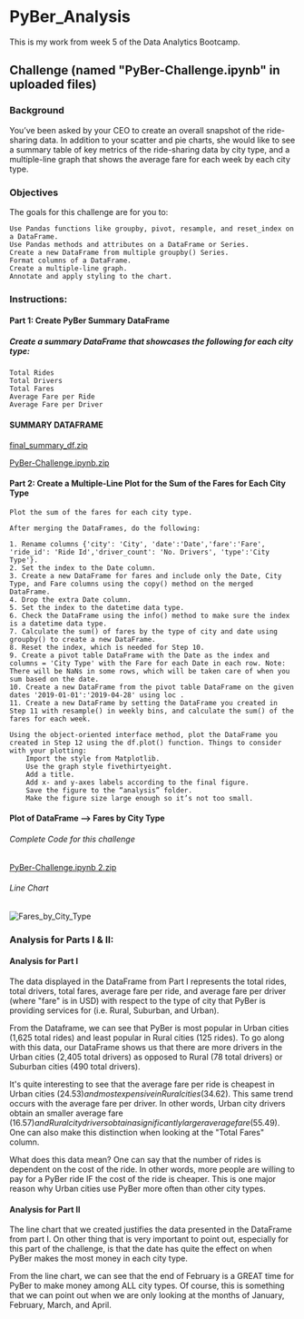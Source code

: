 # PyBer_Analysis
This is my work from week 5 of the Data Analytics Bootcamp.

## Challenge (named "PyBer-Challenge.ipynb" in uploaded files)

### Background
You’ve been asked by your CEO to create an overall snapshot of the ride-sharing data. In addition to your scatter and pie charts, she would like to see a summary table of key metrics of the ride-sharing data by city type, and a multiple-line graph that shows the average fare for each week by each city type.

### Objectives
The goals for this challenge are for you to:

    Use Pandas functions like groupby, pivot, resample, and reset_index on a DataFrame.
    Use Pandas methods and attributes on a DataFrame or Series.
    Create a new DataFrame from multiple groupby() Series.
    Format columns of a DataFrame.
    Create a multiple-line graph.
    Annotate and apply styling to the chart.

### Instructions:

#### Part 1: Create PyBer Summary DataFrame

##### Create a summary DataFrame that showcases the following for each city type:

    Total Rides
    Total Drivers
    Total Fares
    Average Fare per Ride
    Average Fare per Driver
#### SUMMARY DATAFRAME

[final_summary_df.zip](https://github.com/efuen0077/PyBer_Analysis/files/4463976/final_summary_df.zip)

[PyBer-Challenge.ipynb.zip](https://github.com/efuen0077/PyBer_Analysis/files/4463977/PyBer-Challenge.ipynb.zip)

#### Part 2: Create a Multiple-Line Plot for the Sum of the Fares for Each City Type
    Plot the sum of the fares for each city type.
    
    After merging the DataFrames, do the following:

    1. Rename columns {'city': 'City', 'date':'Date','fare':'Fare', 'ride_id': 'Ride Id','driver_count': 'No. Drivers', 'type':'City Type'}.
    2. Set the index to the Date column.
    3. Create a new DataFrame for fares and include only the Date, City Type, and Fare columns using the copy() method on the merged DataFrame.
    4. Drop the extra Date column.
    5. Set the index to the datetime data type.
    6. Check the DataFrame using the info() method to make sure the index is a datetime data type.
    7. Calculate the sum() of fares by the type of city and date using groupby() to create a new DataFrame.
    8. Reset the index, which is needed for Step 10.
    9. Create a pivot table DataFrame with the Date as the index and columns = 'City Type' with the Fare for each Date in each row. Note: There will be NaNs in some rows, which will be taken care of when you sum based on the date.
    10. Create a new DataFrame from the pivot table DataFrame on the given dates '2019-01-01':'2019-04-28' using loc .
    11. Create a new DataFrame by setting the DataFrame you created in Step 11 with resample() in weekly bins, and calculate the sum() of the fares for each week.
    
    Using the object-oriented interface method, plot the DataFrame you created in Step 12 using the df.plot() function. Things to consider with your plotting:
        Import the style from Matplotlib.
        Use the graph style fivethirtyeight.
        Add a title.
        Add x- and y-axes labels according to the final figure.
        Save the figure to the “analysis” folder.
        Make the figure size large enough so it’s not too small.
#### Plot of DataFrame --> Fares by City Type

###### Complete Code for this challenge
[PyBer-Challenge.ipynb 2.zip](https://github.com/efuen0077/PyBer_Analysis/files/4467837/PyBer-Challenge.ipynb.2.zip)

###### Line Chart
![Fares_by_City_Type](https://user-images.githubusercontent.com/62089134/79089252-58b2c300-7cfa-11ea-87a7-7ff90824903d.png)

### Analysis for Parts I & II:
#### Analysis for Part I
The data displayed in the DataFrame from Part I represents the total rides, total drivers, total fares, average fare per ride, and average fare per driver (where "fare" is in USD) with respect to the type of city that PyBer is providing services for (i.e. Rural, Suburban, and Urban).

From the Dataframe, we can see that PyBer is most popular in Urban cities (1,625 total rides) and least popular in Rural cities (125 rides). To go along with this data, our DataFrame shows us that there are more drivers in the Urban cities (2,405 total drivers) as opposed to Rural (78 total drivers) or Suburban cities (490 total drivers).

It's quite interesting to see that the average fare per ride is cheapest in Urban cities ($24.53) and most expensive in Rural cities ($34.62). This same trend occurs with the average fare per driver. In other words, Urban city drivers obtain an smaller average fare ($16.57) and Rural city drivers obtain a significantly larger average fare ($55.49). One can also make this distinction when looking at the "Total Fares" column.

What does this data mean? One can say that the number of rides is dependent on the cost of the ride. In other words, more people are willing to pay for a PyBer ride IF the cost of the ride is cheaper. This is one major reason why Urban cities use PyBer more often than other city types.

#### Analysis for Part II
The line chart that we created justifies the data presented in the DataFrame from part I. On other thing that is very important to point out, especially for this part of the challenge, is that the date has quite the effect on when PyBer makes the most money in each city type.

From the line chart, we can see that the end of February is a GREAT time for PyBer to make money among ALL city types. Of course, this is something that we can point out when we are only looking at the months of January, February, March, and April.


